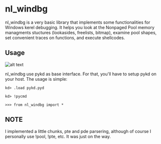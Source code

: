 # nl_windbg

nl_windbg is a very basic library that implements some functionalities for Windows kerel debugging.
It helps you look at the Nonpaged Pool memory managments stuctures (lookasides, freelists, bitmap),
examine pool shapes, set convenient traces on functions, and execute shellcodes.

## Usage
![alt text](https://github.com/saaramar/nl_windbg/raw/master/basic_example.png "")

nl_windbg use pykd as base interface. For that, you'll have to setup pykd on your host.
The usage is simple:

```kd> .load pykd.pyd```

```kd> !pycmd```

```>>> from nl_windbg import *```

## NOTE

I implemented a little chunks, pte and pde parsering, although of course I personally use
!pool, !pte, etc. It was just on the way.